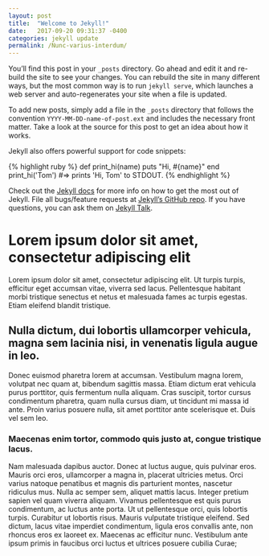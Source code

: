 ```yaml
---
layout: post
title:  "Welcome to Jekyll!"
date:   2017-09-20 09:31:37 -0400
categories: jekyll update
permalink: /Nunc-varius-interdum/
---
```

You’ll find this post in your `_posts` directory. Go ahead and edit it and re-build the site to see your changes. You can rebuild the site in many different ways, but the most common way is to run `jekyll serve`, which launches a web server and auto-regenerates your site when a file is updated.

To add new posts, simply add a file in the `_posts` directory that follows the convention `YYYY-MM-DD-name-of-post.ext` and includes the necessary front matter. Take a look at the source for this post to get an idea about how it works.

Jekyll also offers powerful support for code snippets:

{% highlight ruby %}
def print_hi(name)
  puts "Hi, #{name}"
end
print_hi('Tom')
#=> prints 'Hi, Tom' to STDOUT.
{% endhighlight %}

Check out the [Jekyll docs][jekyll-docs] for more info on how to get the most out of Jekyll. File all bugs/feature requests at [Jekyll’s GitHub repo][jekyll-gh]. If you have questions, you can ask them on [Jekyll Talk][jekyll-talk].

[jekyll-docs]: https://jekyllrb.com/docs/home
[jekyll-gh]:   https://github.com/jekyll/jekyll
[jekyll-talk]: https://talk.jekyllrb.com/


# Lorem ipsum dolor sit amet, consectetur adipiscing elit

Lorem ipsum dolor sit amet, consectetur adipiscing elit. Ut turpis turpis, efficitur eget accumsan vitae, viverra sed lacus. Pellentesque habitant morbi tristique senectus et netus et malesuada fames ac turpis egestas. Etiam eleifend blandit tristique. 

## Nulla dictum, dui lobortis ullamcorper vehicula, magna sem lacinia nisi, in venenatis ligula augue in leo. 

Donec euismod pharetra lorem at accumsan. Vestibulum magna lorem, volutpat nec quam at, bibendum sagittis massa. Etiam dictum erat vehicula purus porttitor, quis fermentum nulla aliquam. Cras suscipit, tortor cursus condimentum pharetra, quam nulla cursus diam, ut tincidunt mi massa id ante. Proin varius posuere nulla, sit amet porttitor ante scelerisque et. Duis vel sem leo.


### Maecenas enim tortor, commodo quis justo at, congue tristique lacus. 

Nam malesuada dapibus auctor. Donec at luctus augue, quis pulvinar eros. Mauris orci eros, ullamcorper a magna in, placerat ultricies metus. Orci varius natoque penatibus et magnis dis parturient montes, nascetur ridiculus mus. Nulla ac semper sem, aliquet mattis lacus. Integer pretium sapien vel quam viverra aliquam. Vivamus pellentesque est quis purus condimentum, ac luctus ante porta. Ut ut pellentesque orci, quis lobortis turpis. Curabitur ut lobortis risus. Mauris vulputate tristique eleifend. Sed dictum, lacus vitae imperdiet condimentum, ligula eros convallis ante, non rhoncus eros ex laoreet ex. Maecenas ac efficitur nunc. Vestibulum ante ipsum primis in faucibus orci luctus et ultrices posuere cubilia Curae;